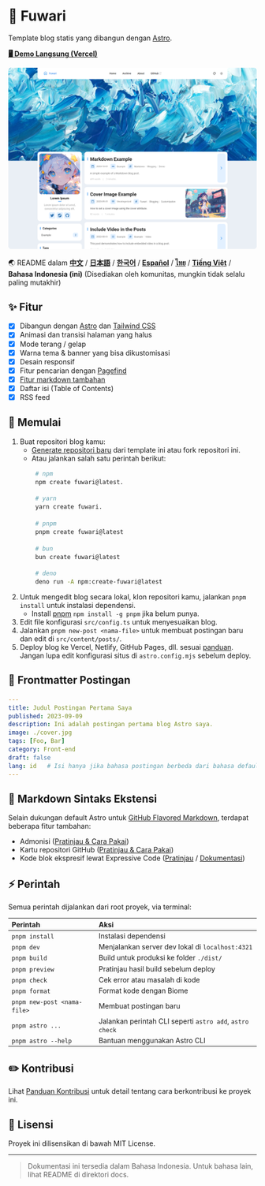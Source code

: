 # 🍥 Fuwari

Template blog statis yang dibangun dengan [Astro](https://astro.build).

[**🖥️ Demo Langsung (Vercel)**](https://fuwari.vercel.app)

![Gambar Pratinjau](https://raw.githubusercontent.com/saicaca/resource/main/fuwari/home.png)

🌏 README dalam
[**中文**](https://github.com/saicaca/fuwari/blob/main/docs/README.zh-CN.md) /
[**日本語**](https://github.com/saicaca/fuwari/blob/main/docs/README.ja.md) /
[**한국어**](https://github.com/saicaca/fuwari/blob/main/docs/README.ko.md) /
[**Español**](https://github.com/saicaca/fuwari/blob/main/docs/README.es.md) /
[**ไทย**](https://github.com/saicaca/fuwari/blob/main/docs/README.th.md) /
[**Tiếng Việt**](https://github.com/saicaca/fuwari/blob/main/docs/README.vi.md) /
**Bahasa Indonesia (ini)** (Disediakan oleh komunitas, mungkin tidak selalu paling mutakhir)

## ✨ Fitur

- [x] Dibangun dengan [Astro](https://astro.build) dan [Tailwind CSS](https://tailwindcss.com)
- [x] Animasi dan transisi halaman yang halus
- [x] Mode terang / gelap
- [x] Warna tema & banner yang bisa dikustomisasi
- [x] Desain responsif
- [x] Fitur pencarian dengan [Pagefind](https://pagefind.app/)
- [x] [Fitur markdown tambahan](#-markdown-sintaks-ekstensi)
- [x] Daftar isi (Table of Contents)
- [x] RSS feed

## 🚀 Memulai

1. Buat repositori blog kamu:
    - [Generate repositori baru](https://github.com/saicaca/fuwari/generate) dari template ini atau fork repositori ini.
    - Atau jalankan salah satu perintah berikut:
       ```sh
        # npm
        npm create fuwari@latest.

        # yarn
        yarn create fuwari.

        # pnpm
        pnpm create fuwari@latest

        # bun
        bun create fuwari@latest

        # deno
        deno run -A npm:create-fuwari@latest
        ```
2. Untuk mengedit blog secara lokal, klon repositori kamu, jalankan `pnpm install` untuk instalasi dependensi.
    - Install [pnpm](https://pnpm.io) `npm install -g pnpm` jika belum punya.
3. Edit file konfigurasi `src/config.ts` untuk menyesuaikan blog.
4. Jalankan `pnpm new-post <nama-file>` untuk membuat postingan baru dan edit di `src/content/posts/`.
5. Deploy blog ke Vercel, Netlify, GitHub Pages, dll. sesuai [panduan](https://docs.astro.build/en/guides/deploy/). Jangan lupa edit konfigurasi situs di `astro.config.mjs` sebelum deploy.

## 📝 Frontmatter Postingan

```yaml
---
title: Judul Postingan Pertama Saya
published: 2023-09-09
description: Ini adalah postingan pertama blog Astro saya.
image: ./cover.jpg
tags: [Foo, Bar]
category: Front-end
draft: false
lang: id   # Isi hanya jika bahasa postingan berbeda dari bahasa default di `config.ts`
---
```

## 🧩 Markdown Sintaks Ekstensi

Selain dukungan default Astro untuk [GitHub Flavored Markdown](https://github.github.com/gfm/), terdapat beberapa fitur tambahan:

- Admonisi ([Pratinjau & Cara Pakai](https://fuwari.vercel.app/posts/markdown-extended/#admonitions))
- Kartu repositori GitHub ([Pratinjau & Cara Pakai](https://fuwari.vercel.app/posts/markdown-extended/#github-repository-cards))
- Kode blok ekspresif lewat Expressive Code ([Pratinjau](https://fuwari.vercel.app/posts/expressive-code/) / [Dokumentasi](https://expressive-code.com/))

## ⚡ Perintah

Semua perintah dijalankan dari root proyek, via terminal:

| Perintah                     | Aksi                                                      |
|:-----------------------------|:----------------------------------------------------------|
| `pnpm install`               | Instalasi dependensi                                      |
| `pnpm dev`                   | Menjalankan server dev lokal di `localhost:4321`          |
| `pnpm build`                 | Build untuk produksi ke folder `./dist/`                  |
| `pnpm preview`               | Pratinjau hasil build sebelum deploy                      |
| `pnpm check`                 | Cek error atau masalah di kode                            |
| `pnpm format`                | Format kode dengan Biome                                  |
| `pnpm new-post <nama-file>`  | Membuat postingan baru                                    |
| `pnpm astro ...`             | Jalankan perintah CLI seperti `astro add`, `astro check`  |
| `pnpm astro --help`          | Bantuan menggunakan Astro CLI                             |

## ✏️ Kontribusi

Lihat [Panduan Kontribusi](https://github.com/saicaca/fuwari/blob/main/CONTRIBUTING.md) untuk detail tentang cara berkontribusi ke proyek ini.

## 📄 Lisensi

Proyek ini dilisensikan di bawah MIT License.

---

> Dokumentasi ini tersedia dalam Bahasa Indonesia. Untuk bahasa lain, lihat README di direktori docs.

